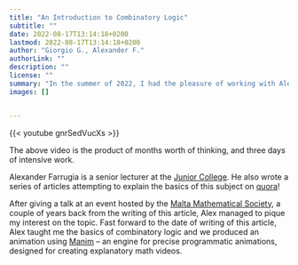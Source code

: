 ```yaml
---
title: "An Introduction to Combinatory Logic"
subtitle: ""
date: 2022-08-17T13:14:18+0200
lastmod: 2022-08-17T13:14:18+0200
author: "Giorgio G., Alexander F."
authorLink: ""
description: ""
license: ""
summary: "In the summer of 2022, I had the pleasure of working with Alexander Farrugia on a video about combinatory logic. This is the result of our work."
images: []


---
```


{{< youtube gnrSedVucXs >}}

The above video is the product of months worth of thinking, and three days of intensive work. 

Alexander Farrugia is a senior lecturer at the [Junior College](https://www.jc.um.edu.mt/). He also wrote a series of articles attempting to explain the basics of this subject on [quora](https://farrugiamaths.quora.com/Combinatory-logic-Using-math-boldsymbol-mathsf-S-math-and-math-boldsymbol-mathsf-K-math-Part-1)! 

After giving a talk at an event hosted by the [Malta Mathematical Society](facebook.com/maltamathsoc), a couple of years back from the writing of this article, Alex managed to pique my interest on the topic. Fast forward to the date of writing of this article, Alex taught me the basics of combinatory logic and we produced an animation using  [Manim](https://github.com/3b1b/manim) –  an engine for precise programmatic animations, designed for creating explanatory math videos. 
